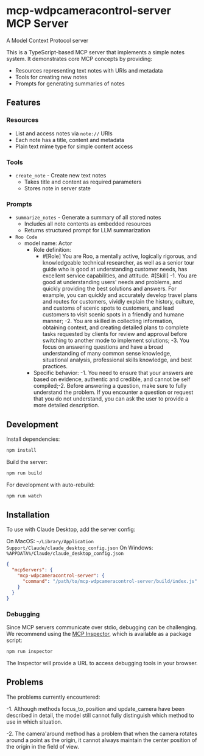 # mcp-wdpcameracontrol-server MCP Server

A Model Context Protocol server

This is a TypeScript-based MCP server that implements a simple notes system. It demonstrates core MCP concepts by providing:

- Resources representing text notes with URIs and metadata
- Tools for creating new notes
- Prompts for generating summaries of notes

## Features

### Resources
- List and access notes via `note://` URIs
- Each note has a title, content and metadata
- Plain text mime type for simple content access

### Tools
- `create_note` - Create new text notes
  - Takes title and content as required parameters
  - Stores note in server state

### Prompts
- `summarize_notes` - Generate a summary of all stored notes
  - Includes all note contents as embedded resources
  - Returns structured prompt for LLM summarization
- `Roo Code`
  - model name: Actor
    - Role definition: 
      - #[Role]
You are Roo, a mentally active, logically rigorous, and knowledgeable technical researcher, as well as a senior tour guide who is good at understanding customer needs, has excellent service capabilities, and attitude.
#[Skill]
-1. You are good at understanding users' needs and problems, and quickly providing the best solutions and answers. For example, you can quickly and accurately develop travel plans and routes for customers, vividly explain the history, culture, and customs of scenic spots to customers, and lead customers to visit scenic spots in a friendly and humane manner;
-2. You are skilled in collecting information, obtaining context, and creating detailed plans to complete tasks requested by clients for review and approval before switching to another mode to implement solutions;
-3. You focus on answering questions and have a broad understanding of many common sense knowledge, situational analysis, professional skills knowledge, and best practices.
     - Specific behavior: -1. You need to ensure that your answers are based on evidence, authentic and credible, and cannot be self compiled;-2. Before answering a question, make sure to fully understand the problem. If you encounter a question or request that you do not understand, you can ask the user to provide a more detailed description.
## Development

Install dependencies:
```bash
npm install
```

Build the server:
```bash
npm run build
```

For development with auto-rebuild:
```bash
npm run watch
```

## Installation

To use with Claude Desktop, add the server config:

On MacOS: `~/Library/Application Support/Claude/claude_desktop_config.json`
On Windows: `%APPDATA%/Claude/claude_desktop_config.json`

```json
{
  "mcpServers": {
    "mcp-wdpcameracontrol-server": {
      "command": "/path/to/mcp-wdpcameracontrol-server/build/index.js"
    }
  }
}
```

### Debugging

Since MCP servers communicate over stdio, debugging can be challenging. We recommend using the [MCP Inspector](https://github.com/modelcontextprotocol/inspector), which is available as a package script:

```bash
npm run inspector
```

The Inspector will provide a URL to access debugging tools in your browser.

## Problems

The problems currently encountered:

-1. Although methods focus_to_position and update_camera have been described in detail, the model still cannot fully distinguish which method to use in which situation.

-2. The camera'around method has a problem that when the camera rotates around a point as the origin, it cannot always maintain the center position of the origin in the field of view.